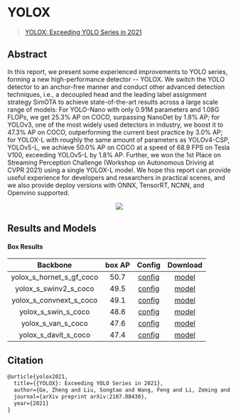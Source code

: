# YOLOX

> [YOLOX: Exceeding YOLO Series in 2021](https://arxiv.org/abs/2107.08430)

<!-- [ALGORITHM] -->

## Abstract

In this report, we present some experienced improvements to YOLO series, forming a new high-performance detector -- YOLOX. We switch the YOLO detector to an anchor-free manner and conduct other advanced detection techniques, i.e., a decoupled head and the leading label assignment strategy SimOTA to achieve state-of-the-art results across a large scale range of models: For YOLO-Nano with only 0.91M parameters and 1.08G FLOPs, we get 25.3% AP on COCO, surpassing NanoDet by 1.8% AP; for YOLOv3, one of the most widely used detectors in industry, we boost it to 47.3% AP on COCO, outperforming the current best practice by 3.0% AP; for YOLOX-L with roughly the same amount of parameters as YOLOv4-CSP, YOLOv5-L, we achieve 50.0% AP on COCO at a speed of 68.9 FPS on Tesla V100, exceeding YOLOv5-L by 1.8% AP. Further, we won the 1st Place on Streaming Perception Challenge (Workshop on Autonomous Driving at CVPR 2021) using a single YOLOX-L model. We hope this report can provide useful experience for developers and researchers in practical scenes, and we also provide deploy versions with ONNX, TensorRT, NCNN, and Openvino supported.

<div align=center>
<img src="https://user-images.githubusercontent.com/40661020/144001736-9fb303dd-eac7-46b0-ad45-214cfa51e928.png"/>
</div>

## Results and Models

#### Box Results

|         Backbone         | box AP |                Config                 |                                                       Download                                                        |
| :----------------------: | :----: | :-----------------------------------: | :-------------------------------------------------------------------------------------------------------------------: |
| yolox_s_hornet_s_gf_coco |  50.7  | [config](yolox_s_hornet_s_gf_coco.py) | [model](https://github.com/okotaku/dethub-weights/releases/download/v0.1.1cocoyolox/yolox_s_hornet_s_gf-2ecf8a13.pth) |
|  yolox_s_swinv2_s_coco   |  49.5  |  [config](yolox_s_swinv2_s_coco.py)   |  [model](https://github.com/okotaku/dethub-weights/releases/download/v0.1.1cocoyolox/yolox_s_swinv2_s-61f8b085.pth)   |
| yolox_s_convnext_s_coco  |  49.1  | [config](yolox_s_convnext_s_coco.py)  | [model](https://github.com/okotaku/dethub-weights/releases/download/v0.1.1cocoyolox/yolox_s_convnext_s-5a406004.pth)  |
|   yolox_s_swin_s_coco    |  48.6  |   [config](yolox_s_swin_s_coco.py)    |   [model](https://github.com/okotaku/dethub-weights/releases/download/v0.1.1cocoyolox/yolox_s_swin_s-19d4228f.pth)    |
|    yolox_s_van_s_coco    |  47.6  |    [config](yolox_s_van_s_coco.py)    |    [model](https://github.com/okotaku/dethub-weights/releases/download/v0.1.1cocoyolox/yolox_s_van_s-248de52f.pth)    |
|   yolox_s_davit_s_coco   |  47.4  |   [config](yolox_s_davit_s_coco.py)   |   [model](https://github.com/okotaku/dethub-weights/releases/download/v0.1.1cocoyolox/yolox_s_davit_s-c40f7b05.pth)   |

## Citation

```latex
@article{yolox2021,
  title={{YOLOX}: Exceeding YOLO Series in 2021},
  author={Ge, Zheng and Liu, Songtao and Wang, Feng and Li, Zeming and Sun, Jian},
  journal={arXiv preprint arXiv:2107.08430},
  year={2021}
}
```
